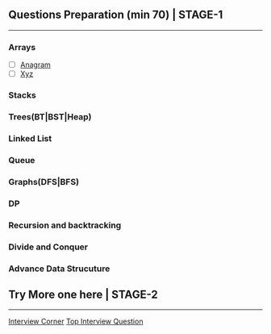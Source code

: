 ## Questions Preparation (min 70) | STAGE-1
---
### Arrays
- [ ] [Anagram](https://www.geeksforgeeks.org/check-whether-two-strings-are-anagram-of-each-other/)
- [ ] [Xyz]()

### Stacks

### Trees(BT|BST|Heap)

### Linked List

### Queue

### Graphs(DFS|BFS)

### DP

### Recursion and backtracking

### Divide and Conquer

### Advance Data Strucuture


## Try More one here | STAGE-2
---
[Interview Corner](https://www.geeksforgeeks.org/company-interview-corner/)
[Top Interview Question](https://leetcode.com/explore/interview/card/top-interview-questions-medium)
